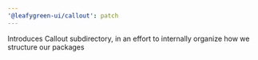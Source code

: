 ```yaml
---
'@leafygreen-ui/callout': patch
---
```


Introduces Callout subdirectory, in an effort to internally organize how we structure our packages
